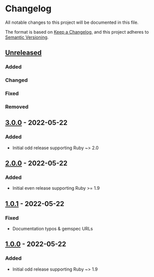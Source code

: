 # Changelog
All notable changes to this project will be documented in this file.

The format is based on [Keep a Changelog](https://keepachangelog.com/en/1.0.0/),
and this project adheres to [Semantic Versioning](https://semver.org/spec/v2.0.0.html).

## [Unreleased]
### Added

### Changed

### Fixed

### Removed

## [3.0.0] - 2022-05-22
### Added
- Initial odd release supporting Ruby ~> 2.0

## [2.0.0] - 2022-05-22
### Added
- Initial even release supporting Ruby >= 1.9

## [1.0.1] - 2022-05-22
### Fixed
- Documentation typos & gemspec URLs

## [1.0.0] - 2022-05-22
### Added
- Initial odd release supporting Ruby ~> 1.9

[Unreleased]: https://github.com/rubocop-lts/rubocop-lts/compare/v3.0.0...HEAD
[3.0.0]: https://github.com/rubocop-lts/rubocop-lts/compare/v2.0.0...v3.0.0
[2.0.0]: https://github.com/rubocop-lts/rubocop-lts/compare/v1.0.1...v2.0.0
[1.0.1]: https://github.com/rubocop-lts/rubocop-lts/compare/v1.0.0...v1.0.1
[1.0.0]: https://github.com/rubocop-lts/rubocop-lts/compare/f0fcf8e7dbb4d884a01c7191e7f26ef8bf3b22af...v1.0.0
